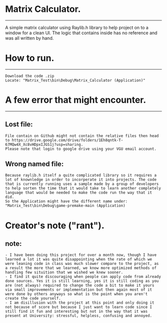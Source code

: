 # Matrix Calculator. 
----
A simple matrix calculator using Raylib.h library to help project on to a window for a clean UI. The logic that contains inside has no reference and was all written by hand. 

# How to run. 
----
    Download the code .zip 
    Locate: "Matrix_Test\bin\Debug\Matrix_Calculator (Application)"

# A few error that might encounter.
----
## Lost file:

    File contain on Github might not contain the relative files then head to https://drive.google.com/drive/folders/1Eh8qntk-T-67MQw4X_Xc8vHDpxIJGS1j?usp=sharing.
    Please note that login to google drive using your VGU email account.

## Wrong named file:

    Because raylib.h itself a quite complicated library so it requires a lot of knownledge in order to incorperate it into projects. The code that is currently running uses a sample made by a group of developers to help sorten the time that it would take to learn another completely language that would be needed to make the code run the way that it did.
    So the Application might have the different name under: "Matrix_Test\bin\Debug\game-premake-main (Application)

# Creator's note ("rant").
## note:
    - I have been doing this project for over a month now, though I have learned a lot it was quite disappointing when the rate of which we were leaning code in class was much slower compare to the project, as a result the more that we learned, we know more optimized methods of handling few situition that we wished we knew sooner.
    - I find it quite discouraging when people can apply code from already done sources. Yes it is still learning, yes it is still coding as you are (not always) required to change the code a bit to make it yours via small improvements or implementation but then again most of it were done by others anyways so what is the point when you aren't create the code yourself.
    - I am disillusion with the project at this point and only doing it not because of score but because I just want to learn code since I still find it fun and interesting but not in the way that it was present at University: stressful, helpless, confusing and annoyed.